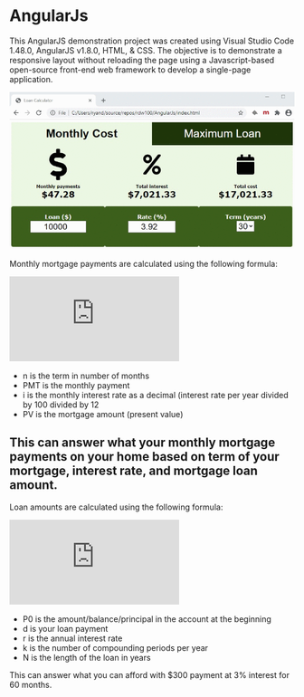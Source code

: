 # AngularJs
This AngularJS demonstration project was created using Visual Studio Code 1.48.0, AngularJS v1.8.0, HTML, & CSS. The objective is to demonstrate a responsive layout without reloading the page using a Javascript-based open-source front-end web framework to develop a single-page application.

![Loan Calculator GIF](https://github.com/rdw100/AngularJs/blob/master/assets/images/FVmR3KtYGl.gif)

Monthly mortgage payments are calculated using the following formula:

![Monthly Payments](https://latex.codecogs.com/gif.latex?%5CLARGE%20PMT%3D%5Cfrac%7BPVi%281&plus;i%29%5En%7D%7B%281&plus;i%29%5En-1%7D)

- n is the term in number of months
- PMT is the monthly payment
- i is the monthly interest rate as a decimal (interest rate per year divided by 100 divided by 12
- PV is the mortgage amount (present value)

This can answer what your monthly mortgage payments on your home based on term of your mortgage, interest rate, and mortgage loan amount.
---
Loan amounts are calculated using the following formula:

![Affordable Loan](https://latex.codecogs.com/gif.latex?%5CLARGE%20P_%7B0%7D%3D%5Cfrac%7Bd%281-%281&plus;%5Cfrac%7Br%7D%7Bk%7D%29%5E%7B-Nk%7D%29%7D%7B%28%5Cfrac%7Br%7D%7Bk%7D%29%7D)

- P0 is the amount/balance/principal in the account at the beginning
- d is your loan payment
- r is the annual interest rate
- k is the number of compounding periods per year
- N is the length of the loan in years

This can answer what you can afford with $300 payment at 3% interest for 60 months.